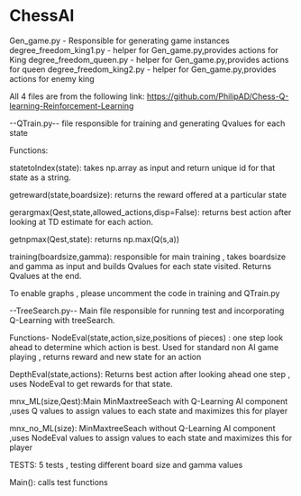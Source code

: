 # ChessAI
Gen_game.py - Responsible for generating game instances
degree_freedom_king1.py - helper for Gen_game.py,provides actions for King
degree_freedom_queen.py - helper for Gen_game.py,provides actions for queen
degree_freedom_king2.py - helper for Gen_game.py,provides actions for enemy king

All 4 files are from the following link:
https://github.com/PhilipAD/Chess-Q-learning-Reinforcement-Learning


--QTrain.py--
file responsible for training and generating Qvalues for each state

Functions: 

statetoIndex(state): takes np.array as input and return unique id for that state as a string.

getreward(state,boardsize): returns the reward offered at a particular state

gerargmax(Qest,state,allowed_actions,disp=False): returns best action after looking at TD estimate for each action.

getnpmax(Qest,state): returns np.max(Q(s,a))

training(boardsize,gamma): responsible for main training , takes boardsize and gamma as input and builds Qvalues for each state visited. Returns Qvalues at the end.  

To enable graphs  , please uncomment the code in training and QTrain.py


--TreeSearch.py--
Main file responsible for running test and incorporating Q-Learning with treeSearch.

Functions-
NodeEval(state,action,size,positions of pieces) : one step look ahead to determine which action is best. Used for standard non AI game playing , returns reward and new state for an action

DepthEval(state,actions): Returns best action after looking ahead one step , uses NodeEval to get rewards for that state.

mnx_ML(size,Qest):Main MinMaxtreeSeach with Q-Learning AI component ,uses Q values to assign values to each state and maximizes this for player

mnx_no_ML(size): MinMaxtreeSeach without Q-Learning AI component ,uses NodeEval values to assign values to each state and maximizes this for player

TESTS:
5 tests , testing different board size and gamma values

Main():
calls test functions

